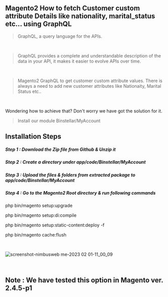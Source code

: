 ## Magento2 How to fetch Customer custom attribute Details like nationality, marital_status etc... using GraphQL

> GraphQL, a query language for the APIs. 

&nbsp;
&nbsp;

> GraphQL provides a complete and understandable description of the data in your API, it makes it easier to evolve APIs over time.

&nbsp;
&nbsp;

> Magento2 GraphQL to get customer custom attribute values. There is always a need to add new customer attributes like Nationaity, Marital Status etc.. 

&nbsp;
&nbsp;

Wondering how to achieve that? Don't worry we have got the solution for it.


> Install our module Binstellar/MyAccount


## Installation Steps

##### Step 1 : Download the Zip file from Github & Unzip it
##### Step 2 : Create a directory under app/code/Binstellar/MyAccount
##### Step 3 : Upload the files & folders from extracted package to app/code/Binstellar/MyAccount
##### Step 4 : Go to the Magento2 Root directory & run following commands

php bin/magento setup:upgrade 

php bin/magento setup:di:compile

php bin/magento setup:static-content:deploy -f

php bin/magento cache:flush

&nbsp;
&nbsp;


![screenshot-nimbusweb me-2023 02 01-11_00_09](https://user-images.githubusercontent.com/123800304/215959599-cd832b7f-4c9a-412d-ab01-06a292c9f39a.png)


&nbsp;
&nbsp;


## Note : We have tested this option in Magento ver. 2.4.5-p1
